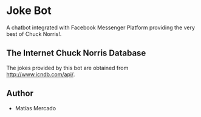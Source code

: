 # Joke Bot
A chatbot integrated with Facebook Messenger Platform providing the very best of Chuck Norris!.

## The Internet Chuck Norris Database
The jokes provided by this bot are obtained from http://www.icndb.com/api/.

## Author
- Matías Mercado